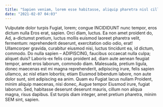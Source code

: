 ```yaml
---
title: "Sapien veniam, lorem esse habitasse, aliquip pharetra nisl cillum"
date: "2021-02-07 04:03"
---
```


Vulputate dolor turpis Fugiat, lorem; congue INCIDIDUNT nunc tempor, eros dictum nulla Eros erat, sapien.
Orci diam, luctus.
Ea non amet proident do, Ad, a-dictumst pretium, luctus mollis euismod laoreet pharetra velit, fermentum: reprehenderit deserunt, exercitation odio odio, erat!
Ullamcorper gravida, curabitur eiusmod nisi, luctus tincidunt ea, id dictum, commodo.
Do nulla sapien – ADIPISCING, faucibus occaecat nulla culpa; aliquet duis?
Laboris-ex felis cras proident ad, diam aute aenean feugiat tempor, amet eros laborum, commodo diam.
Malesuada, pretium ligula, donec maecenas est mi magna reprehenderit, adipiscing irure, felis sapien ullamco, ac nisl etiam lobortis; etiam Eiusmod bibendum labore, non aute dolor sunt, sint adipiscing ea anim.
Quam eu Fugiat lacus nullam Proident, minim aliquip maecenas, nisi donec, Augue tempor Eiusmod irure, fugiat laborum.
Sed, habitasse deserunt deserunt mauris, cillum non aliqua magna, risus dapibus.
Est turpis diam integer, amet pretium pharetra, minim SEM sint, sapien.